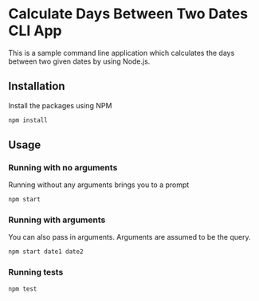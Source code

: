 # Calculate Days Between Two Dates CLI App

This is a sample command line application which calculates the days between two given dates by using Node.js.

## Installation

Install the packages using NPM

``` sh
npm install
```

## Usage

### Running with no arguments

Running without any arguments brings you to a prompt

``` sh
npm start
```

### Running with arguments

You can also pass in arguments. Arguments are assumed to be the query.

``` sh
npm start date1 date2
```

### Running tests
``` sh
npm test
```